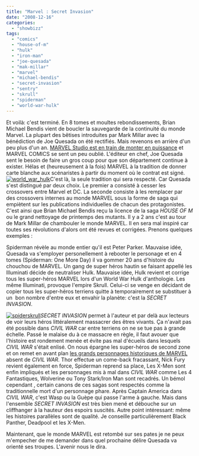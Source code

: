```yaml
---
title: "Marvel : Secret Invasion"
date: "2008-12-16"
categories: 
  - "showbizz"
tags: 
  - "comics"
  - "house-of-m"
  - "hulk"
  - "iron-man"
  - "joe-quesada"
  - "mak-millar"
  - "marvel"
  - "michael-bendis"
  - "secret-invasion"
  - "sentry"
  - "skrull"
  - "spiderman"
  - "world-war-hulk"
---
```


Et voilà: c'est terminé. En 8 tomes et moultes rebondissements, Brian Michael Bendis vient de boucler la sauvegarde de la continuité du monde Marvel. La plupart des bêtises introduites par Mark Millar avec la bénédiction de Joe Quesada on été rectifiés. Mais revenons en arrière d'un peu plus d'un an. [MARVEL Studio est en train de monter en puissance](http://www.twivi.com/2008/03/12/364-the-marvel-universe-the-avengers-un-crossover-iron-man-hulk/ "The Marvel Universe : The Avengers et un crossover Iron Man et Hulk") et MARVEL COMICS se sent un peu oublié. L'éditeur en chef, Joe Quesada sent le besoin de faire un gros coup pour que son département continue à exister. Hélas et (heureusement à la fois) MARVEL à la tradition de donner carte blanche aux scénaristes à partir du moment où le contrat est signé. [![world_war_hulk](images/world_war_hulk-197x300.jpg "Combat entre Hulk et Sentry dans World War Hulk")](http://www.nyamsprod.com/blog/wp-content/uploads/2008/12/world_war_hulk.jpg "Combat entre Hulk et Sentry dans World War Hulk")C'est là, la seule tradition qui sera respecté. Car Quesada s'est distingué par deux choix. Le premier a consisté à cesser les crossovers entre Marvel et DC. La seconde consiste à les remplacer par des crossovers internes au monde MARVEL sous la forme de saga qui empiètent sur les publications individuelles de chacun des protagonistes. C'est ainsi que Brian Michael Bendis reçu la licence de la saga _HOUSE OF M_ ou le grand nettoyage de printemps des mutants. Il y a 2 ans c'est au tour de Mark Millar de chambouler le monde MARVEL. Il en sera mal inspiré car toutes ses révolutions d'alors ont été revues et corrigées. Prenons quelques exemples :

Spiderman révèle au monde entier qu'il est Peter Parker. Mauvaise idée, Quesada va s'employer personellement à rebooter le personage et en 4 tomes (Spiderman: One More Day) il va gommer 20 ans d'histoire du chouchou de MARVEL. Un gang de super héros hautin se faisant appellé les Illuminati décide de neutraliser Hulk. Mauvaise idée, Hulk revient et corrige tous les super-héros MARVEL lors d'un World War Hulk d'anthologie. Les même Illuminati, provoque l'empire Skrull. Celui-ci se venge en décidant de copier tous les super-héros terriens quitte à temporairement se substituer à un  bon nombre d'entre eux et envahir la planète: c'est la _SECRET INVASION_.

[![spiderskrull](images/spiderskrull-197x300.jpg "A qui faire confiance quand chaque super héros peut potentiellement être un ennemi ? Le thème de Secret Invasion")](http://www.nyamsprod.com/blog/wp-content/uploads/2008/12/spiderskrull.jpg "A qui faire confiance quand chaque super héros peut potentiellement être un ennemi ? Le thème de Secret Invasion")_SECRET INVASION_ permet à l'auteur et par delà aux lecteurs de voir leurs héros littéralement massacrer des êtres vivants. Ça n'avait pas été possible dans _CIVIL WAR_ car entre terriens on ne se tue pas à grande échelle. Passé le malaise du à ce massacre en règle, il faut avouer que l'histoire est rondement menée et évite pas mal d'écueils dans lesquels _CIVIL WAR_ s'était enlisé. On nous épargne les super-héros de second zone et on remet en avant plan [les grands personnages historiques de MARVEL](http://www.nyamsprod.com/blog/wp-content/uploads/2008/12/captainskrull.jpg "Captain America ? Ennemi ou Ami ?") absent de _CIVIL WAR._ Thor effectue un come-back fracassant, Nick Fury revient également en force, Spiderman reprend sa place, Les X-Men sont enfin impliqués et les personnages mis à mal dans _CIVIL WAR_ comme Les 4 Fantastiques, Wolverine ou Tony Stark/Iron Man sont recadrés. Un bémol cependant , certain canons de ces sagas sont respectés comme la traditionnelle mort d'un personnage phare. Après Captain America dans _CIVIL WAR_, c'est Wasp ou la Guèpe qui passe l'arme à gauche. Mais dans l'ensemble _SECRET INVASION_ est très bien mené et débouche sur un cliffhanger à la hauteur des espoirs suscités. Autre point intéressant: même les histoires parallèles sont de qualité. Je conseille particulièrement Black Panther, Deadpool et les X-Men.

Maintenant, que le monde MARVEL est retombé sur ses pates je ne peux m'empecher de me demander dans quel prochaine délire Quesada va orienté ses troupes. L'avenir nous le dira.
